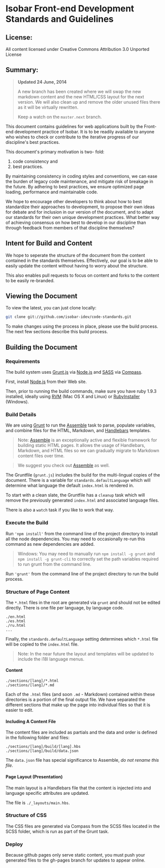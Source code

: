#  Isobar Front-end Development Standards and Guidelines

## License:

All content licensed under Creative Commons Attribution 3.0 Unported License

## Summary:

> **Updated 24 June, 2014**
> 
> A new branch has been created where we will swap the new markdown content and the new HTML/CSS layout for the next version. We will also clean up and remove the older unused files there as it will be virtually rewritten.  
> 
> Keep a watch on the `master.next` branch.

This document contains guidelines for web applications built by the Front-end development practice of Isobar. It is to be readily available to anyone who wishes to check or contribute to the iterative progress of our discipline's best practices.

This document's primary motivation is two- fold: 

 1. code consistency and 
 2. best practices. 

By maintaining consistency in coding styles and conventions, we can ease the burden of legacy code maintenance, and mitigate risk of breakage in the future. By adhering to best practices, we ensure optimized page loading, performance and maintainable code.

We hope to encourage other developers to think about how to best standardize their approaches to development, to propose their own ideas for debate and for inclusion in our version of the document, and to adapt our standards for their own unique development practices. What better way of achieving consensus on how best to develop in our discipline than through feedback from members of that discipline themselves?

## Intent for Build and Content

We hope to seperate the structure of the document from the content contained in the standards themselves. Effectively, our goal is to be able to easily update the content without having to worry about the structure.

This also enables pull requests to focus on content and forks to the content to be easily re-branded.

## Viewing the Document

To view the latest, you can just clone locally:

```bash
git clone git://github.com/isobar-idev/code-standards.git
```

To make changes using the process in place, please use the build process. The next few sections describe this build process.

## Building the Document

### Requirements

The build system uses [Grunt.js](http://gruntjs.com) via [Node.js](http://nodejs.org/) and [SASS](http://sass-lang.com/) via [Compass](http://compass-style.org/).

First, install [Node.js](http://nodejs.org) from their Web site.

Then, prior to running the build commands, make sure you have ruby 1.9.3 installed, ideally using [RVM](https://rvm.io/rvm/install) (Mac OS X and Linux) or [RubyInstaller](http://rubyinstaller.org/downloads/) (Windows).

### Build Details

We are using [Grunt](https://github.com/gruntjs/) to run the [Assemble](https://github.com/assemble/assemble/) task to parse, populate variables, and combine files for the HTML, Markdown, and [Handlebars](http://handlebarsjs.com/) templates.

> Note: [Assemble](http://assemble.io) is an exceptionally active and flexible framework for building static HTML pages. It allows the usage of Handlebars, Markdown, and HTML files so we can gradually migrate to Markdown content files over time.

> We suggest you check out [Assemble](http://assemble.io) as well.

The Gruntfile (`grunt.js`) includes the build for the multi-lingual copies of the document. There is a variable for `standards.defaultLanguage` which will determine what language the default `index.html` is rendered in.

To start with a clean slate, the Gruntfile has a `cleanup` task which will remove the previously generated `index.html` and associated language files.

There is also a `watch` task if you like to work that way.

### Execute the Build

Run `'npm install'` from the command line of the project directory to install all the node dependencies. You may need to occasionally re-run this command as new dependencies are added.

> Windows: You may need to manually run `npm install -g grunt` and `npm install -g grunt-cli` to correctly set the path variables required to run grunt from the command line.

Run `'grunt'` from the command line of the project directory to run the build process.

### Structure of Page Content

The `*.html` files in the root are generated via `grunt` and should not be edited directly. There is one file per language, by language code.

```
./en.html
./es.html
./ru.html
...
```
Finally, the `standards.defaultLanguage` setting determines which `*.html` file will be copied to the `index.html` file.

> Note: In the near future the layout and templates will be updated to include the i18l language menus. 

#### Content

```
./sections/[lang]/*.html
./sections/[lang]/*.md
```

Each of the `.html` files (and soon `.md` - Markdown) contained within these directories is a portion of the final output file. We have separated the different sections that make up the page into individual files so that it is easier to edit.

#### Including A Content File

The content files are included as partials and the data and order is defined in the following folder and files:

```
./sections/[lang]/build/[lang].hbs
./sections/[lang]/build/data.json
```

The `data.json` file has special significance to Assemble, *do not rename this file*.

#### Page Layout (Presentation)

The main layout is a Handlebars file that the content is injected into and language specific attributes are updated.

The file is `./_layouts/main.hbs`.

### Structure of CSS

The CSS files are generated via Compass from the SCSS files located in the SCSS folder, which is run as part of the Grunt task. 

### Deploy

Because github pages only serve static content, you must push your generated files to the gh-pages branch for updates to appear online. 

